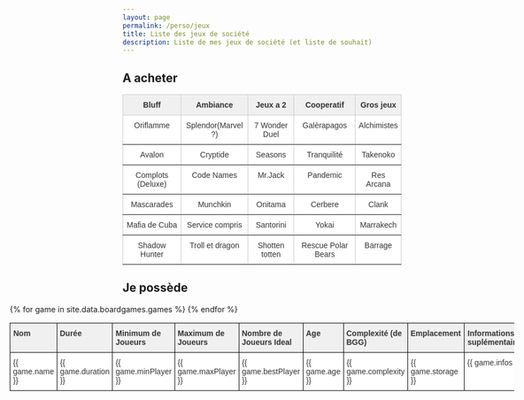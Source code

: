 ```yaml
---
layout: page
permalink: /perso/jeux
title: Liste des jeux de société
description: Liste de mes jeux de société (et liste de souhait)
---
```




<style type="text/css">
.tg  {border-collapse:collapse;border-color:#ccc;border-spacing:0;}
.tg td{background-color:#fff;border-color:#ccc;border-style:solid;border-width:1px;color:#333;
  font-family:Arial, sans-serif;font-size:14px;overflow:hidden;padding:10px 15px;word-break:normal;}
.tg th{background-color:#f0f0f0;border-color:#ccc;border-style:solid;border-width:1px;color:#333;
  font-family:Arial, sans-serif;font-size:14px;font-weight:normal;overflow:hidden;padding:10px 15px;word-break:normal;}
.tg .tg-c3ow1, .tg .tg-c3ow{border-color:inherit;text-align:center;vertical-align:top}
.tg .tg-c3ow1 { font-weight:bold; }
@media screen and (max-width: 767px) {.tg {width: auto !important;}.tg col {width: auto !important;}.tg-wrap {overflow-x: auto;-webkit-overflow-scrolling: touch;}}</style>
<style type="text/css">
#tg-s8N2c{ width: 100%; }
.tg  {border-collapse:collapse;border-color:#ccc;border-spacing:0;}
.tg td{background-color:#fff;border-color:#ccc;border-style:solid;border-width:1px;color:#333;
  font-family:Arial, sans-serif;font-size:14px;overflow:hidden;padding:10px 5px;word-break:normal;}
.tg th{background-color:#f0f0f0;border-color:#ccc;border-style:solid;border-width:1px;color:#333;
  font-family:Arial, sans-serif;font-size:14px;font-weight:normal;overflow:hidden;padding:10px 5px;word-break:normal;}
.tg .tg-1sny{border-color:#000000;font-weight:bold;position:-webkit-sticky;position:sticky;text-align:left;top:-1px;
  vertical-align:top;will-change:transform}
.tg .tg-73oq{border-color:#000000;text-align:left;vertical-align:top}
.tg-sort-header::-moz-selection{background:0 0}
.tg-sort-header::selection{background:0 0}.tg-sort-header{cursor:pointer}
.tg-sort-header:after{content:'';float:right;margin-top:7px;border-width:0 5px 5px;border-style:solid;
  border-color:#404040 transparent;visibility:hidden}
.tg-sort-header:hover:after{visibility:visible}
.tg-sort-asc:after,.tg-sort-asc:hover:after,.tg-sort-desc:after{visibility:visible;opacity:.4}
.tg-sort-desc:after{border-bottom:none;border-width:5px 5px 0}@media screen and (max-width: 767px) {.tg {width: auto !important;}.tg col {width: auto !important;}.tg-wrap {overflow-x: auto;-webkit-overflow-scrolling: touch;}}</style>





## A acheter

<div class="tg-wrap"><table class="tg">
<thead>
  <tr>
    <th class="tg-c3ow1">Bluff</th>
    <th class="tg-c3ow1">Ambiance</th>
    <th class="tg-c3ow1">Jeux a 2</th>
    <th class="tg-c3ow1">Cooperatif</th>
    <th class="tg-c3ow1">Gros jeux</th>
  </tr>
</thead>
<tbody>
  <tr>
    <td class="tg-c3ow">Oriflamme</td>
    <td class="tg-c3ow">Splendor(Marvel ?)</td>
    <td class="tg-c3ow">7 Wonder Duel</td>
    <td class="tg-c3ow">Galèrapagos</td>
    <td class="tg-c3ow">Alchimistes</td>
  </tr>
  <tr>
    <td class="tg-c3ow">Avalon</td>
    <td class="tg-c3ow">Cryptide</td>
    <td class="tg-c3ow">Seasons</td>
    <td class="tg-c3ow">Tranquilité</td>
    <td class="tg-c3ow">Takenoko</td> 
  </tr>
  <tr>
    <td class="tg-c3ow">Complots (Deluxe)</td>
    <td class="tg-c3ow">Code Names</td>
    <td class="tg-c3ow">Mr.Jack</td>
    <td class="tg-c3ow">Pandemic</td>
    <td class="tg-c3ow">Res Arcana</td>
  </tr>
  <tr>
    <td class="tg-c3ow">Mascarades</td>
    <td class="tg-c3ow">Munchkin</td>
    <td class="tg-c3ow">Onitama</td>
    <td class="tg-c3ow">Cerbere</td>
    <td class="tg-c3ow">Clank</td>
  </tr>
  <tr>
    <td class="tg-c3ow">Mafia de Cuba</td>
    <td class="tg-c3ow">Service compris</td>
    <td class="tg-c3ow">Santorini</td>
    <td class="tg-c3ow">Yokai</td>
    <td class="tg-c3ow">Marrakech</td>
  </tr>
  <tr>
    <td class="tg-c3ow">Shadow Hunter</td>
    <td class="tg-c3ow">Troll et dragon</td>
    <td class="tg-c3ow">Shotten totten</td>
    <td class="tg-c3ow">Rescue Polar Bears</td>
    <td class="tg-c3ow">Barrage</td>
  </tr>
</tbody>
</table></div>

<!--
1. Alchimistes
2. Takenoko
3. Res Arcana
4. 7 Wonder Duel
5. Oriflamme
6. Galèrapagos
7. Splendor
8. Avalon
9. Complots
10. Clank : Les aventuriers du deck-building
11. Mr.Jack
12. Mascarades
13. Pandemic
14. Seasons
15. Tranquilité
16. Cryptide
17. Marrakech
18. Mafia de Cuba
19. Cerbere
20. Shadow Hunter
21. Yokai
22. Code Names
23. Munchkin
24. Santorini
25. Service compris
26. Barrage
27. Troll et dragon
28. Onitama
29. Shotten totten
30. Rescue Polar Bears
-->

## Je possède

<div class="tg-wrap" style="width:95%; position:absolute; left:2.5%; padding-bottom: 50px;"><table id="tg-s8N2c" class="tg">
<thead>
  <tr>
    <th class="tg-1sny">Nom</th>
    <th class="tg-1sny">Durée</th>
    <th class="tg-1sny">Minimum de Joueurs</th>
    <th class="tg-1sny">Maximum de Joueurs</th>
    <th class="tg-1sny">Nombre de Joueurs Ideal</th>
    <th class="tg-1sny">Age</th>
    <th class="tg-1sny">Complexité (de BGG)</th>
    <th class="tg-1sny">Emplacement</th>
    <th class="tg-1sny">Informations suplémentaires</th>
  </tr>
</thead>
<tbody>
  {% for game in site.data.boardgames.games %}
    <tr>
      <td class="tg-73oq">{{ game.name }}</td>
      <td class="tg-73oq">{{ game.duration }}</td>
      <td class="tg-73oq">{{ game.minPlayer }}</td>
      <td class="tg-73oq">{{ game.maxPlayer }}</td>
      <td class="tg-73oq">{{ game.bestPlayer }}</td>
      <td class="tg-73oq">{{ game.age }}</td>
      <td class="tg-73oq">{{ game.complexity }}</td>
      <td class="tg-73oq">{{ game.storage }}</td>
      <td class="tg-73oq">{{ game.infos }}</td>
    </tr>
  {% endfor %}
</tbody>
</table></div>
<script charset="utf-8">var TGSort=window.TGSort||function(n){"use strict";function r(n){return n?n.length:0}function t(n,t,e,o=0){for(e=r(n);o<e;++o)t(n[o],o)}function e(n){return n.split("").reverse().join("")}function o(n){var e=n[0];return t(n,function(n){for(;!n.startsWith(e);)e=e.substring(0,r(e)-1)}),r(e)}function u(n,r,e=[]){return t(n,function(n){r(n)&&e.push(n)}),e}var a=parseFloat;function i(n,r){return function(t){var e="";return t.replace(n,function(n,t,o){return e=t.replace(r,"")+"."+(o||"").substring(1)}),a(e)}}var s=i(/^(?:\s*)([+-]?(?:\d+)(?:,\d{3})*)(\.\d*)?$/g,/,/g),c=i(/^(?:\s*)([+-]?(?:\d+)(?:\.\d{3})*)(,\d*)?$/g,/\./g);function f(n){var t=a(n);return!isNaN(t)&&r(""+t)+1>=r(n)?t:NaN}function d(n){var e=[],o=n;return t([f,s,c],function(u){var a=[],i=[];t(n,function(n,r){r=u(n),a.push(r),r||i.push(n)}),r(i)<r(o)&&(o=i,e=a)}),r(u(o,function(n){return n==o[0]}))==r(o)?e:[]}function v(n){if("TABLE"==n.nodeName){for(var a=function(r){var e,o,u=[],a=[];return function n(r,e){e(r),t(r.childNodes,function(r){n(r,e)})}(n,function(n){"TR"==(o=n.nodeName)?(e=[],u.push(e),a.push(n)):"TD"!=o&&"TH"!=o||e.push(n)}),[u,a]}(),i=a[0],s=a[1],c=r(i),f=c>1&&r(i[0])<r(i[1])?1:0,v=f+1,p=i[f],h=r(p),l=[],g=[],N=[],m=v;m<c;++m){for(var T=0;T<h;++T){r(g)<h&&g.push([]);var C=i[m][T],L=C.textContent||C.innerText||"";g[T].push(L.trim())}N.push(m-v)}t(p,function(n,t){l[t]=0;var a=n.classList;a.add("tg-sort-header"),n.addEventListener("click",function(){var n=l[t];!function(){for(var n=0;n<h;++n){var r=p[n].classList;r.remove("tg-sort-asc"),r.remove("tg-sort-desc"),l[n]=0}}(),(n=1==n?-1:+!n)&&a.add(n>0?"tg-sort-asc":"tg-sort-desc"),l[t]=n;var i,f=g[t],m=function(r,t){return n*f[r].localeCompare(f[t])||n*(r-t)},T=function(n){var t=d(n);if(!r(t)){var u=o(n),a=o(n.map(e));t=d(n.map(function(n){return n.substring(u,r(n)-a)}))}return t}(f);(r(T)||r(T=r(u(i=f.map(Date.parse),isNaN))?[]:i))&&(m=function(r,t){var e=T[r],o=T[t],u=isNaN(e),a=isNaN(o);return u&&a?0:u?-n:a?n:e>o?n:e<o?-n:n*(r-t)});var C,L=N.slice();L.sort(m);for(var E=v;E<c;++E)(C=s[E].parentNode).removeChild(s[E]);for(E=v;E<c;++E)C.appendChild(s[v+L[E-v]])})})}}n.addEventListener("DOMContentLoaded",function(){for(var t=n.getElementsByClassName("tg"),e=0;e<r(t);++e)try{v(t[e])}catch(n){}})}(document)</script>